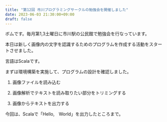 ```yaml
---
title: "第12回 市川プログラミングサークルの勉強会を開催しました"
date: 2023-06-03 21:30:00+09:00
draft: false
---
```


ボムです。毎月第1,3土曜日に市川駅の公民館で勉強会を行なっています。

本日は新しく画像内の文字を認識するためのプログラムを作成する活動をスタートさせました。

言語はScalaです。

まずは環境構築を実施して、プログラムの設計を確認しました。

1. 画像ファイルを読み込む

2. 画像解析でテキストを読み取りたい部分をトリミングする

3. 画像からテキストを出力する

今回は、Scalaで「Hello,　World」を出力したところまで。
